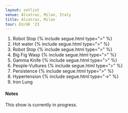 ```yaml
---
layout: setlist
venue: Alcatraz, Milan, Italy
title: Alcatraz, Milan
tour: EU/UK '23
---
```


1. Robot Stop
   {% include segue.html type=">" %}
2. Hot water
   {% include segue.html type=">" %}
3. Robot Stop
   {% include segue.html type=">" %}
4. Big Fig Wasp
   {% include segue.html type=">" %}
5. Gamma Knife
   {% include segue.html type=">" %}
6. People-Vultures
   {% include segue.html type=">" %}
7. Persistence
   {% include segue.html type=">" %}
8. Hypertension
   {% include segue.html type="->" %}
9. Iron Lung


<!--snippet-->

#### Notes
This show is currently in progress. 

